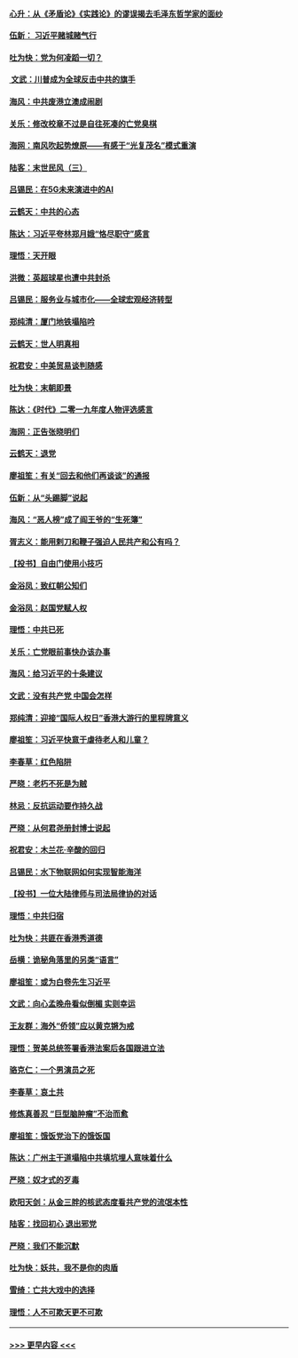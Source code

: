 #### [心升：从《矛盾论》《实践论》的谬误揭去毛泽东哲学家的面纱](../pages/nsc993/n11736962.md?t=12212255) 
#### [伍新： 习近平赌城赌气行](../pages/nsc993/n11736929.md?t=12212255) 
#### [吐为快：党为何凌蹈一切？](../pages/nsc993/n11736915.md?t=12212255) 
#### [ 文武：川普成为全球反击中共的旗手](../pages/nsc993/n11736882.md?t=12212255) 
#### [海风：中共废港立澳成闹剧](../pages/nsc993/n11735857.md?t=12212255) 
#### [关乐：修改校章不过是自往死凑的亡党臭棋](../pages/nsc993/n11735097.md?t=12212255) 
#### [海网：南风吹起势燎原——有感于“光复茂名”模式重演](../pages/nsc993/n11732308.md?t=12212255) 
#### [陆客：末世民风（三）](../pages/nsc993/n11732211.md?t=12212255) 
#### [吕锡民：在5G未来演进中的AI](../pages/nsc993/n11730010.md?t=12212255) 
#### [云鹤天：中共的心态](../pages/nsc993/n11729906.md?t=12212255) 
#### [陈达：习近平夸林郑月娥“恪尽职守”感言](../pages/nsc993/n11729881.md?t=12212255) 
#### [理悟：天开眼](../pages/nsc993/n11729699.md?t=12212255) 
#### [洪微：英超球星也遭中共封杀](../pages/nsc993/n11727243.md?t=12212255) 
#### [吕锡民：服务业与城市化——全球宏观经济转型](../pages/nsc993/n11725845.md?t=12212255) 
#### [郑纯清：厦门地铁塌陷吟](../pages/nsc993/n11725813.md?t=12212255) 
#### [云鹤天：世人明真相](../pages/nsc993/n11725621.md?t=12212255) 
#### [祝君安：中美贸易谈判随感](../pages/nsc993/n11725609.md?t=12212255) 
#### [吐为快：末朝即景](../pages/nsc993/n11723365.md?t=12212255) 
#### [陈达：《时代》二零一九年度人物评选感言](../pages/nsc993/n11723337.md?t=12212255) 
#### [海网：正告张晓明们](../pages/nsc993/n11723228.md?t=12212255) 
#### [云鹤天：退党](../pages/nsc993/n11723056.md?t=12212255) 
#### [廖祖笙：有关“回去和他们再谈谈”的通报](../pages/nsc993/n11722442.md?t=12212255) 
#### [伍新：从“头踢脚”说起](../pages/nsc993/n11722429.md?t=12212255) 
#### [海风：“恶人榜”成了阎王爷的“生死簿”](../pages/nsc993/n11722272.md?t=12212255) 
#### [胥志义：能用剌刀和鞭子强迫人民共产和公有吗？](../pages/nsc993/n11720569.md?t=12212255) 
#### [【投书】自由门使用小技巧](../pages/nsc993/n11720180.md?t=12212255) 
#### [金浴凤：致红朝公知们](../pages/nsc993/n11720563.md?t=12212255) 
#### [金浴凤：赵国党赋人权](../pages/nsc993/n11720533.md?t=12212255) 
#### [理悟：中共已死](../pages/nsc993/n11720233.md?t=12212255) 
#### [关乐：亡党眼前事快办该办事](../pages/nsc993/n11719160.md?t=12212255) 
#### [海风：给习近平的十条建议](../pages/nsc993/n11717616.md?t=12212255) 
#### [文武：没有共产党 中国会怎样](../pages/nsc993/n11717584.md?t=12212255) 
#### [郑纯清：迎接“国际人权日”香港大游行的里程牌意义](../pages/nsc993/n11717417.md?t=12212255) 
#### [廖祖笙：习近平快意于虐待老人和儿童？](../pages/nsc993/n11715313.md?t=12212255) 
#### [李春草：红色陷阱](../pages/nsc993/n11715029.md?t=12212255) 
#### [严晓：老朽不死是为贼](../pages/nsc993/n11712910.md?t=12212255) 
#### [林忌：反抗运动要作持久战](../pages/nsc993/n11712623.md?t=12212255) 
#### [严晓：从何君尧册封博士说起](../pages/nsc993/n11712465.md?t=12212255) 
#### [祝君安：木兰花·辛酸的回归](../pages/nsc993/n11712381.md?t=12212255) 
#### [吕锡民：水下物联网如何实现智能海洋](../pages/nsc993/n11711158.md?t=12212255) 
#### [【投书】一位大陆律师与司法局律协的对话](../pages/nsc993/n11709675.md?t=12212255) 
#### [理悟：中共归宿](../pages/nsc993/n11710059.md?t=12212255) 
#### [吐为快：共匪在香港秀道德](../pages/nsc993/n11709979.md?t=12212255) 
#### [岳横：诡秘角落里的另类“语言”](../pages/nsc993/n11709792.md?t=12212255) 
#### [廖祖笙：或为白卷先生习近平](../pages/nsc993/n11708330.md?t=12212255) 
#### [文武：向心孟晚舟看似倒楣 实则幸运](../pages/nsc993/n11708236.md?t=12212255) 
#### [王友群：海外“侨领”应以黄克锵为戒](../pages/nsc993/n11706176.md?t=12212255) 
#### [理悟：贺美总统签署香港法案后各国跟进立法](../pages/nsc993/n11706853.md?t=12212255) 
#### [骆克仁：一个男演员之死](../pages/nsc993/n11706677.md?t=12212255) 
#### [李春草：哀土共](../pages/nsc993/n11706255.md?t=12212255) 
#### [修炼真善忍 “巨型脑肿瘤”不治而愈](../pages/nsc993/n11705340.md?t=12212255) 
#### [廖祖笙：饿饭党治下的饿饭国](../pages/nsc993/n11705085.md?t=12212255) 
#### [陈达：广州主干道塌陷中共填坑埋人意味着什么](../pages/nsc993/n11705046.md?t=12212255) 
#### [严晓：奴才式的歹毒](../pages/nsc993/n11704826.md?t=12212255) 
#### [欧阳天剑：从金三胖的核武态度看共产党的流氓本性](../pages/nsc993/n11702238.md?t=12212255) 
#### [陆客：找回初心 退出邪党](../pages/nsc993/n11702213.md?t=12212255) 
#### [严晓：我们不能沉默](../pages/nsc993/n11702110.md?t=12212255) 
#### [吐为快：妖共，我不是你的肉盾](../pages/nsc993/n11701366.md?t=12212255) 
#### [雪绮：亡共大戏中的选择](../pages/nsc993/n11699922.md?t=12212255) 
#### [理悟：人不可欺天更不可欺](../pages/nsc993/n11699657.md?t=12212255) 

----
#### [ >>> 更早内容 <<< ](../indexes/nsc993-earlier.md)
